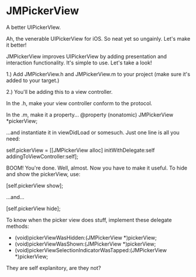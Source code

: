 JMPickerView
============

A better UIPickerVIew.

Ah, the venerable UIPickerView for iOS. So neat yet so ungainly. Let's make it better!

JMPickerView improves UIPickerView by adding presentation and interaction functionality. It's simple to use. Let's take a look!

1.) Add JMPickerView.h and JMPickerView.m to your project (make sure it's added to your target.)

2.) You'll be adding this to a view controller.

In the .h, make your view controller conform to the <JMPickerView> protocol.

In the .m, make it a property... 
@property (nonatomic) JMPickerView *pickerView;

...and instantiate it in viewDidLoad or somesuch. Just one line is all you need:

self.pickerView = [[JMPickerView alloc] initWithDelegate:self addingToViewController:self];

BOOM! You're done. Well, almost. Now you have to make it useful. To hide and show the pickerView, use:

[self.pickerView show];

...and...

[self.pickerView hide];

To know when the picker view does stuff, implement these delegate methods:

- (void)pickerViewWasHidden:(JMPickerView *)pickerView;
- (void)pickerViewWasShown:(JMPickerView *)pickerView;
- (void)pickerViewSelectionIndicatorWasTapped:(JMPickerView *)pickerView;

They are self explanitory, are they not?

